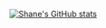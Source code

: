 [![Shane's GitHub stats](https://github-readme-stats.vercel.app/api?username=ShaneIsrael&theme=github_dark&show_icons=true)](https://github.com/anuraghazra/github-readme-stats)
